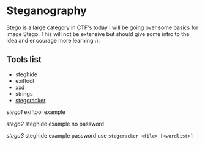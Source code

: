 # Steganography

Stego is a large category in CTF's today I will be going over some basics for image Stego.
This will not be extensive but should give some intro to the idea and encourage more learning :).

## Tools list
- steghide
- exiftool
- xxd
- strings
- [stegcracker](https://github.com/Paradoxis/StegCracker)

*stego1*
exiftool example

*stego2*
steghide example no password

*stego3*
steghide example password use `stegcracker <file> [<wordlist>]`
